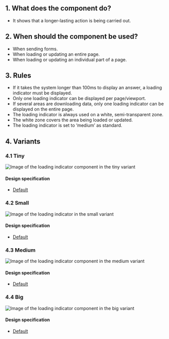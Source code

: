 ## 1. What does the component do?
* It shows that a longer-lasting action is being carried out.


## 2. When should the component be used?
* When sending forms.
* When loading or updating an entire page.
* When loading or updating an individual part of a page.


## 3. Rules
* If it takes the system longer than 100ms to display an answer, a loading indicator must be displayed.
* Only one loading indicator can be displayed per page/viewport.
* If several areas are downloading data, only one loading indicator can be displayed on the entire page.
* The loading indicator is always used on a white, semi-transparent zone.
* The white zone covers the area being loaded or updated.
* The loading indicator is set to ‘medium’ as standard.


## 4. Variants
### 4.1 Tiny
![Image of the loading indicator component in the tiny variant](https://raw.githubusercontent.com/sbb-design-systems/sbb-design-system/master/webapp/components/loading-indicator/images/we12_loadingindicator_tiny.png 'class: image')

#### Design specification
*   [Default](https://sbb.invisionapp.com/d/main#/console/15744722/327015704/inspect)


### 4.2 Small
![Image of the loading indicator in the small variant](https://raw.githubusercontent.com/sbb-design-systems/sbb-design-system/master/webapp/components/loading-indicator/images/we12_loadingindicator_small.png 'class: image')

#### Design specification
*   [Default](https://sbb.invisionapp.com/d/main#/console/15744722/327015705/inspect)


### 4.3 Medium 
![Image of the loading indicator component in the medium variant](https://raw.githubusercontent.com/sbb-design-systems/sbb-design-system/master/webapp/components/loading-indicator/images/we12_loadingindicator_medium.png 'class: image')

#### Design specification
*   [Default](https://sbb.invisionapp.com/d/main#/console/15744722/327015706/inspect)


### 4.4 Big
![Image of the loading indicator component in the big variant](https://raw.githubusercontent.com/sbb-design-systems/sbb-design-system/master/webapp/components/loading-indicator/images/we12_loadingindicator_big.png 'class: image')

#### Design specification
*   [Default](https://sbb.invisionapp.com/d/main#/console/15744722/327015707/inspect)

